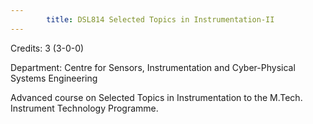 ```yaml
---
        title: DSL814 Selected Topics in Instrumentation-II
---
```

Credits: 3 (3-0-0)

Department: Centre for Sensors, Instrumentation and Cyber-Physical Systems Engineering

Advanced course on Selected Topics in Instrumentation to the M.Tech. Instrument Technology Programme.